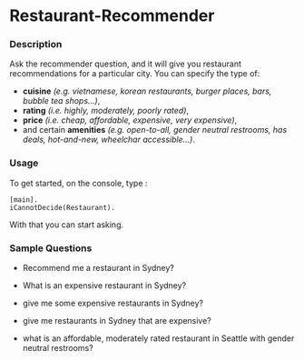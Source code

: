 # Restaurant-Recommender

### Description
Ask the recommender question, and it will give you restaurant recommendations for a particular city. 
You can specify the type of:
- **cuisine** *(e.g. vietnamese, korean restaurants, burger places, bars, bubble tea shops...)*, 
- **rating** *(i.e. highly, moderately, poorly rated)*, 
- **price** *(i.e. cheap, affordable, expensive, very expensive)*, 
- and certain **amenities** *(e.g. open-to-all, gender neutral restrooms, has deals, hot-and-new, wheelchar accessible...)*.

### Usage
To get started, on the console, type :
```
[main].
iCannotDecide(Restaurant).
```
With that you can start asking.

### Sample Questions
- Recommend me a restaurant in Sydney?

- What is an expensive restaurant in Sydney?
- give me some expensive restaurants in Sydney?   
- give me restaurants in Sydney that are expensive? 

- what is an affordable, moderately rated restaurant in Seattle with gender neutral restrooms?
